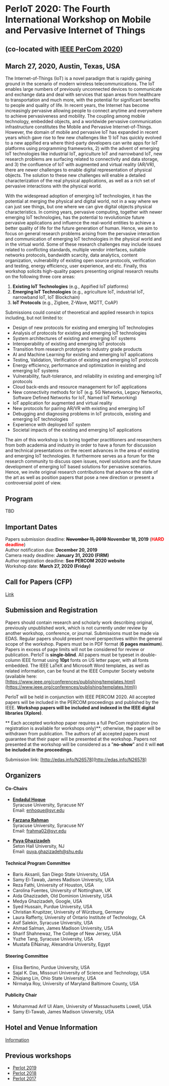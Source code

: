 # PerIoT 2020:  The Fourth International Workshop on Mobile and Pervasive Internet of Things

## <a href=dummy></a> (co-located with  [IEEE PerCom 2020](http://www.percom.org/))

## <a href=dummy></a> March 27, 2020, Austin, Texas, USA


The  Internet-of-Things (IoT) is a  novel  paradigm  that  is  rapidly  gaining  ground  in  the  scenario  of  modern  wireless   telecommunications.   The   IoT   enables   large   numbers   of   previously   unconnected   devices   to  communicate  and  exchange  data  and  deal  with  services  that  span  areas  from  healthcare  to  transportation  and  much  more,  with  the  potential  for  significant  benefits  to  people  and  quality  of  life.  In  recent  years,  the  Internet  has  become  increasingly  pervasive  allowing  people  to  connect  anytime  and  everywhere  to  achieve  pervasiveness  and  mobility.  The  coupling  among  mobile  technology,  embedded  objects,  and  a  worldwide   pervasive   communication   infrastructure   constitutes   the   Mobile   and   Pervasive   Internet-of-Things.  However,  the  domain  of  mobile  and  pervasive  IoT  has  expanded  in  recent  years  which  gave  rise  to  few  new  challenges  like  1)  IoT  has  quickly  evolved  to  a  new  appified  era  where  third-party  developers  can   write  apps  for  IoT  platforms   using  programming  frameworks,  2)   with   the   advent   of   emerging   IoT  technologies  like  industrial  IoT,  agriculture  IoT  and  narrowband  IoT,  new  research  problems  are  surfacing  related  to  connectivity  and  data  storage,  and  3)  the  confluence  of  IoT  with  augmented  and  virtual  reality  (AR/VR),  there  are  newer  challenges  to  enable  digital  representation  of  physical  objects.  The  solution  to  these  new  challenges  will  enable  a  detailed  characterization  of  the  real  physical  applications,  as  well  as  a  rich  set  of  pervasive  interactions  with  the  physical  world.    

With  the  widespread  adoption  of  emerging  IoT  technologies,  it  has  the  potential  at  merging  the  physical  and  digital  world,  not  in  a  way  where  we  can  just  see  things,  but  one  where  we  can  give  digital  objects  physical   characteristics.   In   coming   years,   pervasive   computing,   together   with   newer   emerging   IoT  technologies,  has  the  potential  to  revolutionize  future  pervasive  applications  and  influence  the  real-world  entities  to  achieve  a  better  quality  of  life  for  the  future  generation  of  human.  Hence,  we  aim  to  focus  on  general   research   problems   arising   from   the   pervasive   interaction   and   communication   of   emerging   IoT  technologies  in  the  physical  world  and  in  the  virtual  world.  Some  of  these  research  challenges  may  include  issues  related  to  conflicting  standards,  multiple  vendor  interfaces,  suitable  networks  protocols,  bandwidth  scarcity,  data  analytics,  content  organization,  vulnerability  of  existing  open  source  protocols,  verification  and  testing,  energy  efficiency,  user  experience,  and  etc.  Finally,  this  workshop  solicits  high-quality  papers  presenting  original  research  results  on  the  following  three  core  areas:

  1. **Existing  IoT  Technologies**  (e.g.,  Appified  IoT  platforms)  
  1. **Emerging  IoT  Technologies**  (e.g.,  agriculture  IoT,  industrial  IoT,  narrowband  IoT,  IoT  Blockchain)  
  1. **IoT  Protocols**  (e.g.,  Zigbee,  Z-Wave,  MQTT,  CoAP)  


Submissions  could  consist  of  theoretical  and  applied  research  in  topics  including,  but  not  limited  to:

- Design  of  new  protocols  for  existing  and  emerging  IoT  technologies  
- Analysis  of  protocols  for  existing  and  emerging  IoT  technologies  
- System  architectures  of  existing  and  emerging  IoT  systems  
- Interoperability  of  existing  and  emerging  IoT  protocols    
- Transition  from  research  prototype  to  industry  grade  products  
- AI  and  Machine  Learning  for  existing  and  emerging  IoT  applications  
- Testing,  Validation,  Verification  of  existing  and  emerging  IoT  protocols  
- Energy  efficiency,  performance  and  optimization  in  existing  and  emerging  IoT  systems  
- Vulnerability,  fault-tolerance,  and  reliability  in  existing  and  emerging  IoT  protocols  
- Cloud  back-ends  and  resource  management  for  IoT  applications  
- New   connectivity   methods   for   IoT   (e.g.   5G   Networks,   Legacy   Networks,   Software   Defined  Networks  for  IoT,  Named  IoT  Networking)  
- IoT  application  for  augmented  and  virtual  reality  
- New  protocols  for  pairing  AR/VR  with  existing  and  emerging  IoT  
- Debugging  and  diagnosing  problems  in  IoT  protocols,  existing  and  emerging  IoT  technologies  
- Experience  with  deployed  IoT  system  
- Societal  impacts  of  the  existing  and  emerging  IoT  applications

The   aim   of   this   workshop   is   to   bring   together   practitioners   and   researchers   from   both   academia   and  industry  in  order  to  have  a  forum  for  discussion  and  technical  presentations  on  the  recent  advances  in  the  area   of   existing   and   emerging   IoT   technologies.   It   furthermore   serves   as   a   forum   for   the   research  community  to  discuss  open  issues,  novel  solutions  and  the  future  development  of  emerging  IoT  based  solutions  for  pervasive  scenarios.  Hence,  we  invite  original  research  contributions  that  advance  the  state  of  the  art  as  well  as  position  papers  that  pose  a  new  direction  or  present  a  controversial  point  of  view.



## Program
TBD

## Important Dates

Papers submission deadline: **<strike>November 11, 2019</strike>
  November 18, 2019** (<font color="red">**HARD deadline**</font>)<br>
Author notification due: **December  20,  2019**<br>
Camera ready deadline: **January  31,  2020 (FIRM)**<br>
Author registration deadline: **See  PERCOM  2020  website**<br>
Workshop date: **March 27, 2020 (Friday)**

## Call for Papers (CFP)

[Link](#)

## Submission and Registration


Papers  should  contain  research  and  scholarly  work  describing  original,  previously  unpublished  work,  which  is  not  currently  under  review  by  another  workshop,  conference,  or  journal.   Submissions  must  be  made  via  EDAS.  Regular  papers  should  present  novel  perspectives  within  the  general  scope  of  the  workshop.  Papers  must  be  in  PDF  format  (**6  pages  maximum**).  Papers  in  excess  of  page  limits  will  not  be  considered  for  review  or  publication.  PerIoT is **single-blind**. All  papers  must  be  typeset  in  double-column  IEEE  format  using  **10pt**  fonts  on  US  letter  paper,  with  all  fonts  embedded.  The  IEEE  LaTeX  and  Microsoft  Word  templates,  as  well  as  related  information,  can  be  found  at  the  IEEE  Computer  Society  website  (available  here:  [https://www.ieee.org/conferences/publishing/templates.html](https://www.ieee.org/conferences/publishing/templates.html))


PerIoT  will  be  held  in  conjunction  with  IEEE  PERCOM  2020.  All  accepted  papers  will  be  included  in  the  PERCOM  proceedings  and  published  by  the  IEEE.  **Workshop  papers  will  be  included  and  indexed  in  the  IEEE  digital  libraries  (Xplore)**.  

** Each   accepted   workshop   paper   requires   a   full   PerCom   registration   (no   registration   is   available   for  workshops  only)**;  otherwise,  the  paper  will  be  withdrawn  from  publication.  The  authors  of  all  accepted  papers  must  guarantee  that  their  paper  will  be  presented  at  the  workshop.  Papers  not  presented  at  the  workshop  will  be  considered  as  a  "**no-show**"  and  it  will  **not  be  included  in  the  proceedings**.  

Submission link: [http://edas.info/N26578](http://edas.info/N26578)

## Organizers

#### <a href="dummy"></a> **Co-Chairs**

  - [**Endadul Hoque**](https://endadul.github.io)<br>
    Syracuse University, Syracuse NY<br>
    Email: enhoque@syr.edu

  - [**Farzana Rahman**](https://farahman.github.io/)<br>
    Syracuse University, Syracuse NY<br>
    Email: frahma02@syr.edu

  - [**Puya Ghazizadeh**](https://ghazizadehphd.github.io/)<br>
    Seton Hall University, NJ<br>
    Email: puya.ghazizadeh@shu.edu

#### <a href="dummy"></a> **Technical Program Committee**

  - Baris Aksanli, San Diego State University, USA
  - Samy El-Tawab, James Madison University, USA
  - Reza Fathi, University of Houston, USA
  - Carolina Fuentes, University of Nottingham, UK
  - Aida Ghazizadeh, Old Dominion University, USA
  - Medya Ghazizadeh, Google, USA
  - Syed Hussain, Purdue University, USA
  - Christian Krupitzer, University of Würzburg, Germany
  - Laura Rafferty, University of Ontario Institute of Technology, CA
  - Asif Salekin, Syracuse University, USA
  - Ahmad Salman, James Madison University, USA
  - Sharif Shahnewaz, The College of New Jersey, USA
  - Yuzhe Tang, Syracuse University, USA
  - Mustafa ElNainay, Alexandria University, Egypt


#### <a href="dummy"></a> **Steering Committee**

  - Elisa Bertino, Purdue University, USA
  - Sajal K. Das, Missouri University of Science and Technology, USA
  - Zhiqiang Lin, Ohio State University, USA
  - Nirmalya Roy, University of Maryland Baltimore County, USA


#### <a href="dummy"></a> **Publicity Chair**

  - Mohammad Arif Ul Alam, University of Massachusetts Lowell, USA
  - Samy El-Tawab, James Madison University, USA <br/>



## Hotel and Venue Information

[Information](http://www.percom.org/)

## Previous workshops

- [PerIot 2019](https://periot.github.io/2019/)
- [PerIot 2018](https://periot.github.io/2018/)
- [PerIot 2017](https://periot.github.io/2017/)
